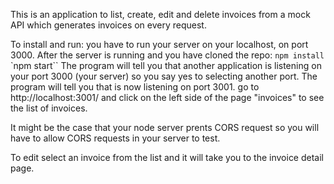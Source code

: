 This is an application to list, create, edit and delete invoices from a mock API which generates invoices on every request.

To install and run:
you have to run your server on your localhost, on port 3000.
After the server is running and you have cloned the repo:
`npm install`
`npm start``
The program will tell you that another application is listening on your port 3000 (your server) so you say yes to selecting another port.
The program will tell you that is now listening on port 3001.
go to http://localhost:3001/ and click on the left side of the page "invoices" to see the list of invoices.

It might be the case that your node server prents CORS request so you will have to allow CORS requests in your server to test.

To edit select an invoice from the list and it will take you to the invoice detail page.